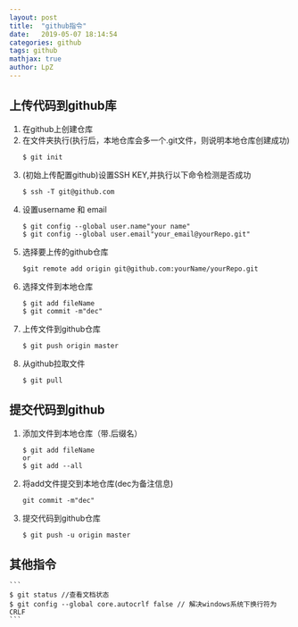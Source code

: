 ```yaml
---
layout: post
title:  "github指令"
date:   2019-05-07 18:14:54
categories: github
tags: github
mathjax: true
author: LpZ
---
```


## 上传代码到github库
1. 在github上创建仓库
2. 在文件夹执行(执行后，本地仓库会多一个.git文件，则说明本地仓库创建成功)
    ```
    $ git init
    ```
3. (初始上传配置github)设置SSH KEY,并执行以下命令检测是否成功
    ```
    $ ssh -T git@github.com
    ```
4. 设置username 和 email
    ```
    $ git config --global user.name"your name"
    $ git config --global user.email"your_email@yourRepo.git"
    ```
5. 选择要上传的github仓库
    ```
    $git remote add origin git@github.com:yourName/yourRepo.git
    ```
6. 选择文件到本地仓库
    ```
    $ git add fileName
    $ git commit -m"dec"
    ```
7. 上传文件到github仓库
    ```
    $ git push origin master
    ```
8. 从github拉取文件
    ```
    $ git pull
    ```

## 提交代码到github
1. 添加文件到本地仓库（带.后缀名）
    ```
    $ git add fileName
    or
    $ git add --all
    ```
2. 将add文件提交到本地仓库(dec为备注信息)
    ```
    git commit -m"dec"
    ```
3. 提交代码到github仓库
    ```
    $ git push -u origin master
    ```

## 其他指令
    ```
    $ git status //查看文档状态
    $ git config --global core.autocrlf false // 解决windows系统下换行符为CRLF
    ```